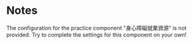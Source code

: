 # Notes

The configuration for the practice component "身心障礙就業資源" is not provided. Try to complete the settings for this component on your own!